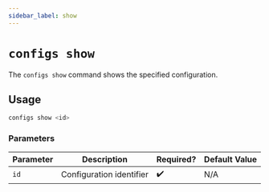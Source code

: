 ```yaml
---
sidebar_label: show
---
```


# `configs show`

The `configs show` command shows the specified configuration.

## Usage

```bash
configs show <id>
```

### Parameters

| Parameter | Description              | Required? | Default Value |
| --------- | ------------------------ | --------- | ------------- |
| `id`      | Configuration identifier | ✔️        | N/A           |
